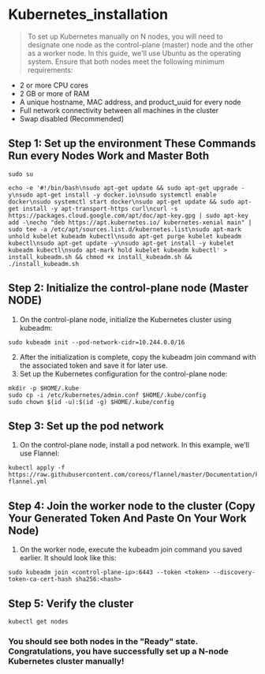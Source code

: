 # Kubernetes_installation
> To set up Kubernetes manually on N nodes, you will need to designate one node as the control-plane (master) node and the other as a worker node. In this guide, we'll use Ubuntu as the operating system. Ensure that both nodes meet the following minimum requirements:

* 2 or more CPU cores
* 2 GB or more of RAM
* A unique hostname, MAC address, and product_uuid for every node
* Full network connectivity between all machines in the cluster
* Swap disabled (Recommended)

## Step 1: Set up the environment These Commands Run every Nodes Work and Master Both
```
sudo su
```
```
echo -e '#!/bin/bash\nsudo apt-get update && sudo apt-get upgrade -y\nsudo apt-get install -y docker.io\nsudo systemctl enable docker\nsudo systemctl start docker\nsudo apt-get update && sudo apt-get install -y apt-transport-https curl\ncurl -s https://packages.cloud.google.com/apt/doc/apt-key.gpg | sudo apt-key add -\necho "deb https://apt.kubernetes.io/ kubernetes-xenial main" | sudo tee -a /etc/apt/sources.list.d/kubernetes.list\nsudo apt-mark unhold kubelet kubeadm kubectl\nsudo apt-get purge kubelet kubeadm kubectl\nsudo apt-get update -y\nsudo apt-get install -y kubelet kubeadm kubectl\nsudo apt-mark hold kubelet kubeadm kubectl' > install_kubeadm.sh && chmod +x install_kubeadm.sh && ./install_kubeadm.sh
```
## Step 2: Initialize the control-plane node (Master NODE)
1. On the control-plane node, initialize the Kubernetes cluster using kubeadm:
```
sudo kubeadm init --pod-network-cidr=10.244.0.0/16
```
2. After the initialization is complete, copy the kubeadm join command with the associated token and save it for later use.
3. Set up the Kubernetes configuration for the control-plane node:
```
mkdir -p $HOME/.kube
sudo cp -i /etc/kubernetes/admin.conf $HOME/.kube/config
sudo chown $(id -u):$(id -g) $HOME/.kube/config
```
## Step 3: Set up the pod network
1. On the control-plane node, install a pod network. In this example, we'll use Flannel:
```
kubectl apply -f https://raw.githubusercontent.com/coreos/flannel/master/Documentation/kube-flannel.yml
```
## Step 4: Join the worker node to the cluster (Copy Your Generated Token And Paste On Your Work Node)
1. On the worker node, execute the kubeadm join command you saved earlier. It should look like this:
```
sudo kubeadm join <control-plane-ip>:6443 --token <token> --discovery-token-ca-cert-hash sha256:<hash>
```
## Step 5: Verify the cluster
```
kubectl get nodes
```
### You should see both nodes in the "Ready" state. Congratulations, you have successfully set up a N-node Kubernetes cluster manually!
